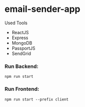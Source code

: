 # email-sender-app

Used Tools
* ReactJS
* Express
* MongoDB
* PassportJS
* SendGrid

### Run Backend:
```
npm run start
```

### Run Frontend:
```
npm run start --prefix client
```
